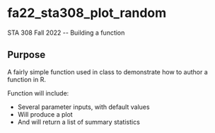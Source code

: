 # fa22_sta308_plot_random
STA 308 Fall 2022 -- Building a function

## Purpose

A fairly simple function used in class to demonstrate how to author a function in R.

Function will include:

* Several parameter inputs, with default values
* Will produce a plot
* And will return a list of summary statistics
